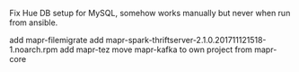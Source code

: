 Fix Hue DB setup for MySQL, somehow works manually but never when run from ansible.

add mapr-filemigrate
add mapr-spark-thriftserver-2.1.0.201711121518-1.noarch.rpm
add mapr-tez
move mapr-kafka to own project from mapr-core